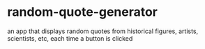 # random-quote-generator
an app that displays random quotes from historical figures, artists, scientists, etc, each time a button is clicked
